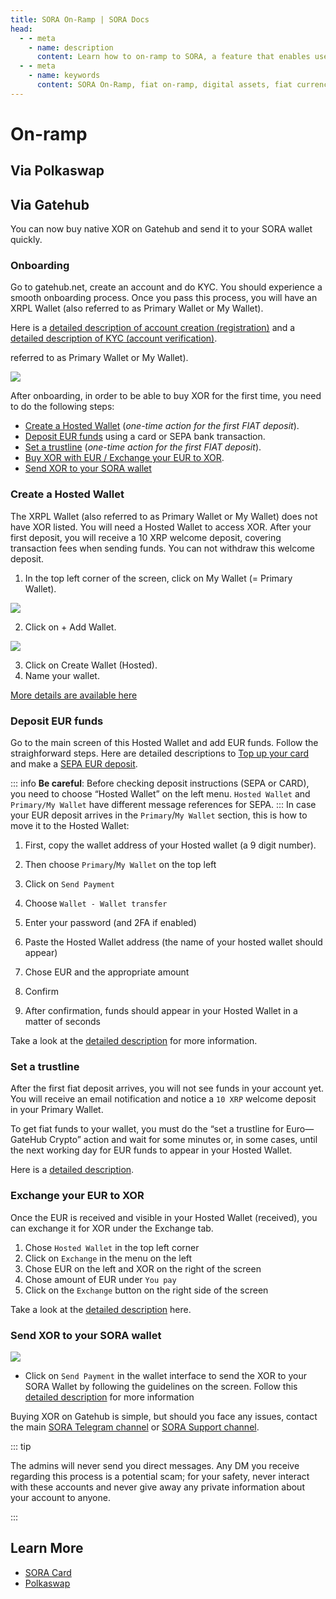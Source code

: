 ```yaml
---
title: SORA On-Ramp | SORA Docs
head:
  - - meta
    - name: description
      content: Learn how to on-ramp to SORA, a feature that enables users to easily convert fiat currencies into digital assets within the SORA ecosystem. Discover the supported fiat on-ramp options, the conversion process, and the benefits of using the SORA On-Ramp for seamless entry into the world of digital assets.
  - - meta
    - name: keywords
      content: SORA On-Ramp, fiat on-ramp, digital assets, fiat currency conversion, conversion process, seamless entry
---
```


# On-ramp

## Via Polkaswap

<!-- @include: /snippets/on-ramp-polkaswap.md -->

## Via Gatehub

You can now buy native XOR on Gatehub and send it to your SORA wallet quickly.

### Onboarding

Go to gatehub.net, create an account and do KYC. You should experience a smooth onboarding process. Once you pass this process, you will have an XRPL Wallet (also referred to as Primary Wallet or My Wallet).

Here is a [detailed description of account creation
(registration)](https://support.gatehub.net/hc/en-us/articles/360021318533-Register-a-GateHub-Account)
and a [detailed description of KYC (account verification)](https://support.gatehub.net/hc/en-us/articles/4580394613906-Video-verification-process-for-an-individual-account).

referred to as Primary Wallet or My Wallet).

![](/.gitbook/assets/on-ramp-wallet-overview.png)

After onboarding, in order to be able to buy XOR for the first time, you need to do the following steps:

- [Create a Hosted Wallet](#create-a-hosted-wallet) (_one-time action for the first FIAT deposit_).
- [Deposit EUR funds](#deposit-eur-funds) using a card or SEPA bank transaction.
- [Set a trustline](#set-a-trustline) (_one-time action for the first FIAT deposit_).
- [Buy XOR with EUR / Exchange your EUR to XOR](#exchange-your-eur-to-xor).
- [Send XOR to your SORA wallet](#send-xor-to-your-sora-wallet)

### Create a Hosted Wallet

The XRPL Wallet (also referred to as Primary Wallet or My Wallet) does not have XOR listed. You will need a Hosted Wallet to access XOR. After your first deposit, you will receive a 10 XRP welcome deposit, covering transaction fees when sending funds. You can not withdraw this welcome deposit.

1. In the top left corner of the screen, click on My Wallet (= Primary Wallet).

![](/.gitbook/assets/on-ramp-my-wallet-head.png)

2. Click on + Add Wallet.

![](/.gitbook/assets/on-ramp-add-wallet.png)

3. Click on Create Wallet (Hosted).
4. Name your wallet.

[More details are available
here](https://support.gatehub.net/hc/en-us/articles/360021171254-Create-and-delete-a-wallet)

### Deposit EUR funds

Go to the main screen of this Hosted Wallet and add EUR funds. Follow the straighforward steps.
Here are detailed descriptions to [Top up your
card](https://support.gatehub.net/hc/en-us/articles/13805209603474-Card-top-up-EUR)
and make a [SEPA EUR deposit](https://support.gatehub.net/hc/en-us/articles/13801036058258-EUR-deposit-SEPA).

::: info
**Be careful**: Before checking deposit instructions (SEPA or CARD), you
need to choose “Hosted Wallet” on the left menu. `Hosted Wallet` and
`Primary/My Wallet` have different message references for SEPA.
:::
In case your EUR deposit arrives in the `Primary`/`My Wallet` section,
this is how to move it to the Hosted Wallet:

1.  First, copy the wallet address of your Hosted wallet (a 9 digit
    number).

2.  Then choose `Primary`/`My Wallet` on the top left

3.  Click on `Send Payment`

4.  Choose `Wallet - Wallet transfer`

5.  Enter your password (and 2FA if enabled)

6.  Paste the Hosted Wallet address (the name of your hosted wallet
    should appear)

7.  Chose EUR and the appropriate amount

8.  Confirm

9.  After confirmation, funds should appear in your Hosted Wallet in a matter of seconds

Take a look at the [detailed
description](https://support.gatehub.net/hc/en-us/articles/360021425613-Send-cryptocurrencies-from-your-wallet)
for more information.

### Set a trustline

After the first fiat deposit arrives, you will not see funds in your
account yet. You will receive an email notification and notice a `10
XRP` welcome deposit in your Primary Wallet.

To get fiat funds to your wallet, you must do the “set a trustline for
Euro—GateHub Crypto” action and wait for some minutes or, in some
cases, until the next working day for EUR funds to appear in your
Hosted Wallet.

Here is a [detailed description](https://support.gatehub.net/hc/en-us/articles/360021430013-Set-and-disable-trust-lines).

### Exchange your EUR to XOR

Once the EUR is received and visible in your Hosted Wallet (received), you can exchange it for XOR under the Exchange tab.

1. Chose `Hosted Wallet` in the top left corner
2. Click on `Exchange` in the menu on the left
3. Chose EUR on the left and XOR on the right of the screen
4. Chose amount of EUR under `You pay`
5. Click on the `Exchange` button on the right side of the screen

Take a look at the [detailed
description](https://support.gatehub.net/hc/en-us/articles/360021425773-Exchange) here.

### Send XOR to your SORA wallet

![](/.gitbook/assets/on-ramp-send-xor-sora.png)

- Click on `Send Payment` in the wallet interface to send the XOR to
  your SORA Wallet by following the guidelines on the screen. Follow
  this [detailed description](https://support.gatehub.net/hc/en-us/articles/360021425613-Send-cryptocurrencies-from-your-wallet) for more information

Buying XOR on Gatehub is simple, but should you face any issues,
contact the main [SORA Telegram channel](https://t.me/sora_xor) or
[SORA Support channel](https://t.me/SORAhappiness).

::: tip

The admins will never send you direct messages. Any DM you receive regarding this process is a potential scam; for your safety, never interact with these accounts and never give away any private information about your account to anyone.

:::

## Learn More

- [SORA Card](/sora-card.md)
- [Polkaswap](/polkaswap.md)
